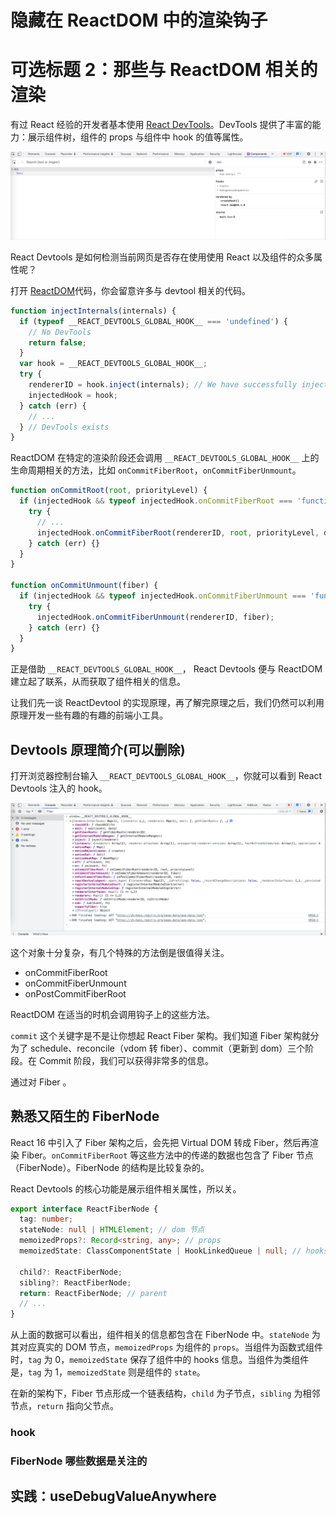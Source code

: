 # 隐藏在 ReactDOM 中的渲染钩子

# 可选标题 2：那些与 ReactDOM 相关的渲染

有过 React 经验的开发者基本使用 [React DevTools](https://chrome.google.com/webstore/detail/react-developer-tools/fmkadmapgofadopljbjfkapdkoienihi)。DevTools 提供了丰富的能力：展示组件树，组件的 props 与组件中 hook 的值等属性。

![react devtools](./public/devtool.png)

React Devtools 是如何检测当前网页是否存在使用使用 React 以及组件的众多属性呢？

打开 [ReactDOM](https://cdn.jsdelivr.net/npm/react-dom@17.0.1/umd/react-dom.development.js)代码，你会留意许多与 devtool 相关的代码。

```js
function injectInternals(internals) {
  if (typeof __REACT_DEVTOOLS_GLOBAL_HOOK__ === 'undefined') {
    // No DevTools
    return false;
  }
  var hook = __REACT_DEVTOOLS_GLOBAL_HOOK__;
  try {
    rendererID = hook.inject(internals); // We have successfully injected, so now it is safe to set up hooks.
    injectedHook = hook;
  } catch (err) {
    // ...
  } // DevTools exists
}
```

ReactDOM 在特定的渲染阶段还会调用 `__REACT_DEVTOOLS_GLOBAL_HOOK__` 上的生命周期相关的方法，比如 `onCommitFiberRoot`，`onCommitFiberUnmount`。

```js
function onCommitRoot(root, priorityLevel) {
  if (injectedHook && typeof injectedHook.onCommitFiberRoot === 'function') {
    try {
      // ...
      injectedHook.onCommitFiberRoot(rendererID, root, priorityLevel, didError);
    } catch (err) {}
  }
}

function onCommitUnmount(fiber) {
  if (injectedHook && typeof injectedHook.onCommitFiberUnmount === 'function') {
    try {
      injectedHook.onCommitFiberUnmount(rendererID, fiber);
    } catch (err) {}
  }
}
```

正是借助 `__REACT_DEVTOOLS_GLOBAL_HOOK__`， React Devtools 便与 ReactDOM 建立起了联系，从而获取了组件相关的信息。

让我们先一谈 ReactDevtool 的实现原理，再了解完原理之后，我们仍然可以利用原理开发一些有趣的有趣的前端小工具。

## Devtools 原理简介(可以删除)

打开浏览器控制台输入 `__REACT_DEVTOOLS_GLOBAL_HOOK__`，你就可以看到 React Devtools 注入的 hook。

![__REACT_DEVTOOLS_GLOBAL_HOOK__](./public/hook.png)

这个对象十分复杂，有几个特殊的方法倒是很值得关注。

- onCommitFiberRoot
- onCommitFiberUnmount
- onPostCommitFiberRoot

ReactDOM 在适当的时机会调用钩子上的这些方法。

`commit` 这个关键字是不是让你想起 React Fiber 架构。我们知道 Fiber 架构就分为了 schedule、reconcile（vdom 转 fiber）、commit（更新到 dom）三个阶段。在 Commit 阶段，我们可以获得非常多的信息。

通过对 Fiber 。

## 熟悉又陌生的 FiberNode

React 16 中引入了 Fiber 架构之后，会先把 Virtual DOM 转成 Fiber，然后再渲染 Fiber。`onCommitFiberRoot` 等这些方法中的传递的数据也包含了 Fiber 节点（FiberNode）。FiberNode 的结构是比较复杂的。

React Devtools 的核心功能是展示组件相关属性，所以关。

```ts
export interface ReactFiberNode {
  tag: number;
  stateNode: null | HTMLElement; // dom 节点
  memoizedProps?: Record<string, any>; // props
  memoizedState: ClassComponentState | HookLinkedQueue | null; // hooks

  child?: ReactFiberNode;
  sibling?: ReactFiberNode;
  return: ReactFiberNode; // parent
  // ...
}
```

从上面的数据可以看出，组件相关的信息都包含在 FiberNode 中。`stateNode` 为其对应真实的 DOM 节点，`memoizedProps` 为组件的 `props`。当组件为函数式组件时，`tag` 为 0，`memoizedState` 保存了组件中的 hooks 信息。当组件为类组件是，`tag` 为 1，`memoizedState` 则是组件的 `state`。

在新的架构下，Fiber 节点形成一个链表结构，`child` 为子节点，`sibling` 为相邻节点，`return` 指向父节点。

### hook

### FiberNode 哪些数据是关注的

## 实践：useDebugValueAnywhere
